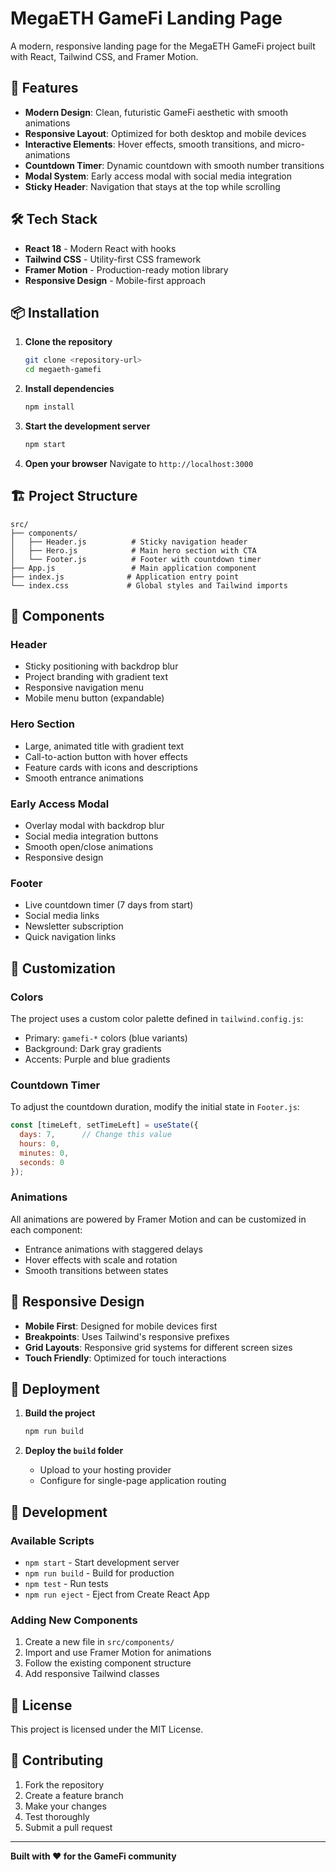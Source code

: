 # MegaETH GameFi Landing Page

A modern, responsive landing page for the MegaETH GameFi project built with React, Tailwind CSS, and Framer Motion.

## 🚀 Features

- **Modern Design**: Clean, futuristic GameFi aesthetic with smooth animations
- **Responsive Layout**: Optimized for both desktop and mobile devices
- **Interactive Elements**: Hover effects, smooth transitions, and micro-animations
- **Countdown Timer**: Dynamic countdown with smooth number transitions
- **Modal System**: Early access modal with social media integration
- **Sticky Header**: Navigation that stays at the top while scrolling

## 🛠️ Tech Stack

- **React 18** - Modern React with hooks
- **Tailwind CSS** - Utility-first CSS framework
- **Framer Motion** - Production-ready motion library
- **Responsive Design** - Mobile-first approach

## 📦 Installation

1. **Clone the repository**
   ```bash
   git clone <repository-url>
   cd megaeth-gamefi
   ```

2. **Install dependencies**
   ```bash
   npm install
   ```

3. **Start the development server**
   ```bash
   npm start
   ```

4. **Open your browser**
   Navigate to `http://localhost:3000`

## 🏗️ Project Structure

```
src/
├── components/
│   ├── Header.js          # Sticky navigation header
│   ├── Hero.js            # Main hero section with CTA
│   └── Footer.js          # Footer with countdown timer
├── App.js                 # Main application component
├── index.js              # Application entry point
└── index.css             # Global styles and Tailwind imports
```

## 🎨 Components

### Header
- Sticky positioning with backdrop blur
- Project branding with gradient text
- Responsive navigation menu
- Mobile menu button (expandable)

### Hero Section
- Large, animated title with gradient text
- Call-to-action button with hover effects
- Feature cards with icons and descriptions
- Smooth entrance animations

### Early Access Modal
- Overlay modal with backdrop blur
- Social media integration buttons
- Smooth open/close animations
- Responsive design

### Footer
- Live countdown timer (7 days from start)
- Social media links
- Newsletter subscription
- Quick navigation links

## 🎯 Customization

### Colors
The project uses a custom color palette defined in `tailwind.config.js`:
- Primary: `gamefi-*` colors (blue variants)
- Background: Dark gray gradients
- Accents: Purple and blue gradients

### Countdown Timer
To adjust the countdown duration, modify the initial state in `Footer.js`:
```javascript
const [timeLeft, setTimeLeft] = useState({
  days: 7,      // Change this value
  hours: 0,
  minutes: 0,
  seconds: 0
});
```

### Animations
All animations are powered by Framer Motion and can be customized in each component:
- Entrance animations with staggered delays
- Hover effects with scale and rotation
- Smooth transitions between states

## 📱 Responsive Design

- **Mobile First**: Designed for mobile devices first
- **Breakpoints**: Uses Tailwind's responsive prefixes
- **Grid Layouts**: Responsive grid systems for different screen sizes
- **Touch Friendly**: Optimized for touch interactions

## 🚀 Deployment

1. **Build the project**
   ```bash
   npm run build
   ```

2. **Deploy the `build` folder**
   - Upload to your hosting provider
   - Configure for single-page application routing

## 🔧 Development

### Available Scripts
- `npm start` - Start development server
- `npm run build` - Build for production
- `npm test` - Run tests
- `npm run eject` - Eject from Create React App

### Adding New Components
1. Create a new file in `src/components/`
2. Import and use Framer Motion for animations
3. Follow the existing component structure
4. Add responsive Tailwind classes

## 📄 License

This project is licensed under the MIT License.

## 🤝 Contributing

1. Fork the repository
2. Create a feature branch
3. Make your changes
4. Test thoroughly
5. Submit a pull request

---

**Built with ❤️ for the GameFi community**

